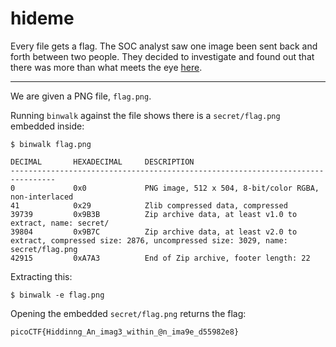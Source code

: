 # hideme

Every file gets a flag. The SOC analyst saw one image been sent back and forth between two people. They decided to investigate and found out that there was more than what meets the eye [here](https://artifacts.picoctf.net/c/258/flag.png).

-----

We are given a PNG file, `flag.png`.

Running `binwalk` against the file shows there is a `secret/flag.png` embedded inside:

```
$ binwalk flag.png

DECIMAL       HEXADECIMAL     DESCRIPTION
--------------------------------------------------------------------------------
0             0x0             PNG image, 512 x 504, 8-bit/color RGBA, non-interlaced
41            0x29            Zlib compressed data, compressed
39739         0x9B3B          Zip archive data, at least v1.0 to extract, name: secret/
39804         0x9B7C          Zip archive data, at least v2.0 to extract, compressed size: 2876, uncompressed size: 3029, name: secret/flag.png
42915         0xA7A3          End of Zip archive, footer length: 22
```

Extracting this:

```
$ binwalk -e flag.png
```

Opening the embedded `secret/flag.png` returns the flag:

```
picoCTF{Hiddinng_An_imag3_within_@n_ima9e_d55982e8}
```